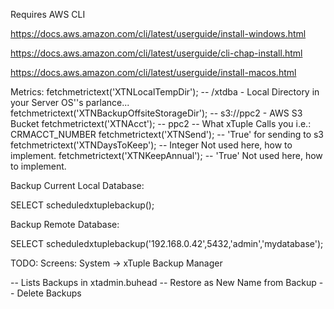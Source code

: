 Requires AWS CLI

https://docs.aws.amazon.com/cli/latest/userguide/install-windows.html

https://docs.aws.amazon.com/cli/latest/userguide/cli-chap-install.html

https://docs.aws.amazon.com/cli/latest/userguide/install-macos.html


Metrics:
fetchmetrictext('XTNLocalTempDir'); -- /xtdba - Local Directory in your Server OS''s parlance...
fetchmetrictext('XTNBackupOffsiteStorageDir'); -- s3://ppc2 - AWS S3 Bucket
fetchmetrictext('XTNAcct'); -- ppc2 -- What xTuple Calls you i.e.: CRMACCT_NUMBER
fetchmetrictext('XTNSend'); -- 'True' for sending to s3
fetchmetrictext('XTNDaysToKeep'); -- Integer Not used here, how to implement.
fetchmetrictext('XTNKeepAnnual'); -- 'True' Not used here, how to implement.


Backup Current Local Database:

SELECT scheduledxtuplebackup();

Backup Remote Database:

SELECT scheduledxtuplebackup('192.168.0.42',5432,'admin','mydatabase');

TODO:
Screens: 
System -> xTuple Backup Manager

-- Lists Backups in xtadmin.buhead
-- Restore as New Name from Backup
-- Delete Backups



